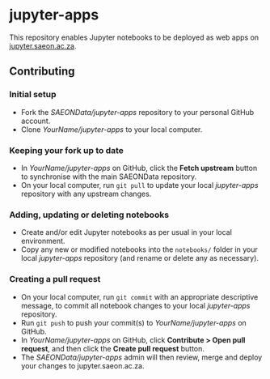 # jupyter-apps
This repository enables Jupyter notebooks to be deployed as web apps on
[jupyter.saeon.ac.za](https://jupyter.saeon.ac.za).

## Contributing

### Initial setup
* Fork the *SAEONData/jupyter-apps* repository to your personal GitHub account.
* Clone *YourName/jupyter-apps* to your local computer.

### Keeping your fork up to date
* In *YourName/jupyter-apps* on GitHub, click the **Fetch upstream** button
  to synchronise with the main SAEONData repository.
* On your local computer, run `git pull` to update your local *jupyter-apps*
  repository with any upstream changes.

### Adding, updating or deleting notebooks
* Create and/or edit Jupyter notebooks as per usual in your local environment.
* Copy any new or modified notebooks into the `notebooks/` folder in your local
  *jupyter-apps* repository (and rename or delete any as necessary).

### Creating a pull request
* On your local computer, run `git commit` with an appropriate descriptive message,
  to commit all notebook changes to your local *jupyter-apps* repository.
* Run `git push` to push your commit(s) to *YourName/jupyter-apps* on GitHub.
* In *YourName/jupyter-apps* on GitHub, click **Contribute > Open pull request**,
  and then click the **Create pull request** button.
* The *SAEONData/jupyter-apps* admin will then review, merge and deploy your changes
  to jupyter.saeon.ac.za.
